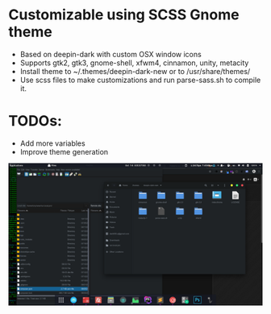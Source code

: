 # Customizable using SCSS Gnome theme

+ Based on deepin-dark with custom OSX window icons
+ Supports gtk2, gtk3, gnome-shell, xfwm4, cinnamon, unity, metacity
+ Install theme to ~/.themes/deepin-dark-new or to /usr/share/themes/ 
+ Use scss files to make customizations and run parse-sass.sh to compile it.

# TODOs:

+ Add more variables
+ Improve theme generation


![Alt text](/Screenshoots/screenshot-1.png?raw=true "Screenshoot with filemanager (gtk3) and Filezilla (gtk2)")
